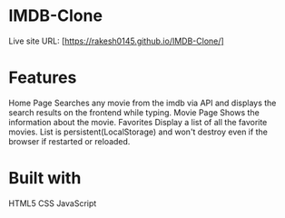 # IMDB-Clone
Live site URL: [https://rakesh0145.github.io/IMDB-Clone/]
# Features
 Home Page
Searches any movie from the imdb via API and displays the search results on the frontend while typing.
 Movie Page
Shows the information about the movie.
 Favorites
Display a list of all the favorite movies.
List is persistent(LocalStorage) and won't destroy even if the browser if restarted or reloaded.
# Built with
HTML5
CSS
JavaScript
